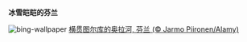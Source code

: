 
**冰雪皑皑的芬兰**

![bing-wallpaper](https://www.bing.com/th?id=OHR.Turku_ZH-CN6008877545_1920x1080.jpg)
[横贯图尔库的奥拉河, 芬兰 (© Jarmo Piironen/Alamy)](https://www.bing.com/search?q=%E5%A5%A5%E6%8B%89%E6%B2%B3&amp;form=hpcapt&amp;mkt=zh-cn)
  